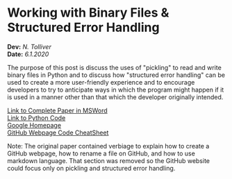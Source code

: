 # Working with Binary Files & Structured Error Handling
**Dev:** *N. Tolliver*  
**Date:** *6.1.2020*

The purpose of this post is discuss the uses of "pickling" to read and write binary files in Python and to discuss how "structured error  handling" can be used to create a more user-friendly experience and to encourage developers to try to anticipate ways in which the program might happen if it is used in a manner other than that which the developer originally intended.
 
[Link to Complete Paper in MSWord](https://github.com/tollivne/IntroToProg-Python-Mod07/blob/master/docs/Assignment07.docx)  
[Link to Python Code](https://github.com/tollivne/IntroToProg-Python-Mod07/blob/master/docs/Assignment07.py)  
[Google Homepage](https://www.google.com)  
[GitHub Webpage Code CheatSheet](https://github.com/adam-p/markdown-here/wiki/Markdown-Sheatsheet)

Note:  The original paper contained verbiage to explain how to create a GitHub webpage, how to rename a file on GitHub, and how to use markdown language.  That section was removed so the GitHub website could focus only on pickling and structured error handling.


